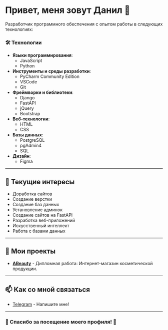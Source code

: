 # Привет, меня зовут Данил 👋

Разработчик программного обеспечения с опытом работы в следующих технологиях:

### 🛠️ Технологии
- **Языки программирования**: 
  - JavaScript
  - Python
- **Инструменты и среды разработки**: 
  - PyCharm Community Edition
  - VSCode
  - Git
- **Фреймворки и библиотеки**: 
  - Django
  - FastAPI
  - jQuery
  - Bootstrap
- **Веб-технологии**: 
  - HTML
  - CSS
- **Базы данных**: 
  - PostgreSQL
  - pgAdmin4
  - SQL
- **Дизайн**: 
  - Figma

---

## 🌱 Текущие интересы
- Доработка сайтов
- Создание верстки
- Создание баз данных
- Установление админок
- Создание сайтов на FastAPI
- Разработка веб-приложений
- Искусственный интеллект
- Работа с базами данных

---

## 💼 Мои проекты
- [**ABeauty**](https://github.com/kaplya143/ABeuaty) - Дипломная работа: Интернет-магазин косметической продукции.

---

## 📫 Как со мной связаться
- [Telegram](https://t.me/spamli143) - Напишите мне!

---

### 🌟 Спасибо за посещение моего профиля! 🌟
